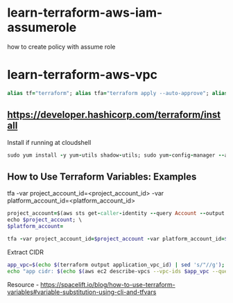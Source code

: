 # learn-terraform-aws-iam-assumerole
how to create policy with assume role

# learn-terraform-aws-vpc
```ruby
alias tf="terraform"; alias tfa="terraform apply --auto-approve"; alias tfd="terraform destroy --auto-approve"; alias tfm="terraform init; terraform fmt; terraform validate; terraform plan"
```
## https://developer.hashicorp.com/terraform/install
Install if running at cloudshell
```ruby
sudo yum install -y yum-utils shadow-utils; sudo yum-config-manager --add-repo https://rpm.releases.hashicorp.com/AmazonLinux/hashicorp.repo; sudo yum -y install terraform; terraform init
```

## How to Use Terraform Variables: Examples
tfa -var project_account_id=<project_account_id> -var platform_account_id=<platform_account_id>
```ruby
project_account=$(aws sts get-caller-identity --query Account --output text);
echo $project_account; \
$platform_account=
```
```ruby
tfa -var project_account_id=$project_account -var platform_account_id=$platform_account -var 'example_tag={agency="abc", project="gen"}'
```
Extract CIDR
```bash
app_vpc=$(echo $(terraform output application_vpc_id) | sed 's/"//g'); data_vpc=$(echo $(terraform output data_vpc_id) | sed 's/"//g') \
echo "app cidr: $(echo $(aws ec2 describe-vpcs --vpc-ids $app_vpc --query 'Vpcs[0].CidrBlock') | sed 's/"//g')"; echo "data cidr: $(echo $(aws ec2 describe-vpcs --vpc-ids $data_vpc --query 'Vpcs[0].CidrBlock') | sed 's/"//g')"
```
Resource - https://spacelift.io/blog/how-to-use-terraform-variables#variable-substitution-using-cli-and-tfvars

